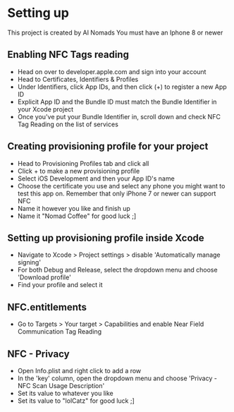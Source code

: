 # Setting up

This project is created by AI Nomads
You must have an Iphone 8 or newer


## Enabling NFC Tags reading

- Head on over to developer.apple.com and sign into your account
- Head to Certificates, Identifiers & Profiles
- Under Identifiers, click App IDs, and then click (+) to register a new App ID
- Explicit App ID and the Bundle ID must match the Bundle Identifier in your Xcode project
- Once you've put your Bundle Identifier in, scroll down and check NFC Tag Reading on the list of services


## Creating provisioning profile for your project

- Head to Provisioning Profiles tab and click all
- Click + to make a new provisioning profile
- Select iOS Development and then your App ID's name
- Choose the certificate you use and select any phone you might want to test this app on. Remember that only iPhone 7 or newer can support NFC
- Name it however you like and finish up
- Name it "Nomad Coffee" for good luck ;]


## Setting up provisioning profile inside Xcode

- Navigate to Xcode > Project settings > disable 'Automatically manage signing'
- For both Debug and Release, select the dropdown menu and choose 'Download profile'
- Find your profile and select it


## NFC.entitlements

- Go to Targets > Your target > Capabilities and enable Near Field Communication Tag Reading


## NFC - Privacy

- Open Info.plist and right click to add a row
- In the 'key' column, open the dropdown menu and choose 'Privacy - NFC Scan Usage Description'
- Set its value to whatever you like
- Set its value to "lolCatz" for good luck ;]
